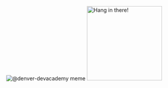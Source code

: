 <div>
  <img src="https://i.ibb.co/GJqxxrq/20220821-github-denver-devacademy-meme.jpg|" alt="@denver-devacademy meme">
  <img src="https://i.ibb.co/QkcnBd6/hang-in-there-cat2.jpg" alt="Hang in there!" width="200">
</div>
